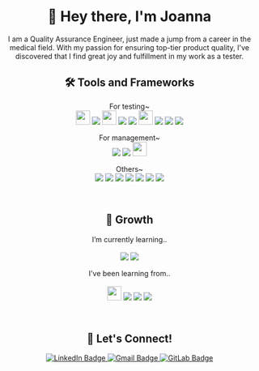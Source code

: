 <h1 align="center">👋 Hey there, I'm Joanna</h1>
<p align="center">
I am a Quality Assurance Engineer, just made a jump from a career in the medical field. With my passion for ensuring top-tier product quality, I've discovered that I find great joy and fulfillment in my work as a tester.
</p>

<h2 align="center">🛠️ Tools and Frameworks</h2>
<p align="center">
  For testing~<br>
    <img src="https://github.com/joeeen/joeeen/assets/118897487/67083564-39ab-4b65-acaa-5c09e5178492" height=28>
    <img src="https://img.shields.io/badge/Postman-FF6C37?style=for-the-badge&logo=Postman&logoColor=white">
    <img src="https://github.com/joeeen/joeeen/assets/118897487/96885c32-2923-4109-88d9-6b30404f924d" height=28>
    <img src="https://img.shields.io/badge/Selenium-43B02A?style=for-the-badge&logo=Selenium&logoColor=white">
    <img src="https://img.shields.io/badge/Cypress-17202C?style=for-the-badge&logo=cypress&logoColor=white">
    <img src="https://github.com/joeeen/joeeen/assets/118897487/b7b9b284-089c-41eb-9b36-d2f0d1943f73" height=28>
    <img src="https://img.shields.io/badge/Mocha-8D6748?style=for-the-badge&logo=mocha&logoColor=white">
    <img src="https://img.shields.io/badge/Chai-F4ECDC?style=for-the-badge&logo=chai&logoColor=8B2115">
    <img src="https://img.shields.io/badge/Cucumber-43B02A?style=for-the-badge&logo=cucumber&logoColor=white">
</p>
<p align="center">
  For management~<br>
  <img src="https://img.shields.io/badge/Jira-0052CC?style=for-the-badge&logo=Jira">
  <img src="https://img.shields.io/badge/Trello-0052CC?style=for-the-badge&logo=trello">
  <img src="https://github.com/joeeen/joeeen/assets/118897487/f8f6fb05-0be7-4da5-b02f-1f96aab7b199" height=28>
</p>
<p align="center">
  Others~<br>
  <img src="https://img.shields.io/badge/VSCode-0078D4?style=for-the-badge&logo=visual%20studio%20code&logoColor=white">
  <img src="https://img.shields.io/badge/JavaScript-323330?style=for-the-badge&logo=javascript&logoColor=F7DF1E">  
  <img src="https://img.shields.io/badge/MySQL-005C84?style=for-the-badge&logo=mysql&logoColor=white">
  <img src="https://img.shields.io/badge/HTML-E34F26?style=for-the-badge&logo=html5&logoColor=white">
  <img src="https://img.shields.io/badge/CSS-1572B6?style=for-the-badge&logo=css3&logoColor=white">
  <img src="https://img.shields.io/badge/json-5E5C5C?style=for-the-badge&logo=json&logoColor=white">
  <img src="https://img.shields.io/badge/Figma-F24E1E?style=for-the-badge&logo=figma&logoColor=white">
</p>
<br>
<h2 align="center">🌱 Growth</h2>
<p align="center">
   I’m currently learning..
  <br> <br>
<img src="https://img.shields.io/badge/Playwright-45ba4b?style=for-the-badge&logo=Playwright&logoColor=white">
<img src="https://img.shields.io/badge/Testrail-white?style=for-the-badge&logo=testrail">

</p>

<p align="center">
  I've been learning from..
  <br>
  <br>
<img src="https://github.com/joeeen/joeeen/assets/118897487/771b2d55-1ef5-4c0e-a8c2-78d092b76d03" height=28>
<img src="https://img.shields.io/badge/freecodecamp-27273D?style=for-the-badge&logo=freecodecamp&logoColor=white">
<img src="https://img.shields.io/badge/Hackerrank-0d141e?style=for-the-badge&logo=hackerrank">
<img src="https://img.shields.io/badge/Sololearn-white?style=for-the-badge&logo=sololearn">
</p>

<br>
<h2 align="center">🤝 Let's Connect!</h2>

<p align="center">
  <a href="https://www.linkedin.com/in/joanna-qa">
    <img src="https://img.shields.io/badge/-linkedin-181717?style=for-the-badge&logo=linkedin" alt="LinkedIn Badge">
  </a>
    <a href="mailto:joannasqae@gmail.com">
    <img src="https://img.shields.io/badge/-gmail-181717?style=for-the-badge&logo=gmail" alt="Gmail Badge">
  </a>
      <a href="https://gitlab.com/joannasqae">
    <img src="https://img.shields.io/badge/-GitLab-181717?style=for-the-badge&logo=gitlab" alt="GitLab Badge">
  </a>
</p>


